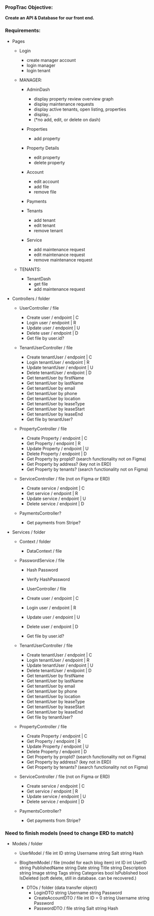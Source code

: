 ### PropTrac Objective:
**Create an API & Database for our front end.**

### Requirements:

- Pages
    - Login
        - create manager account
        - login manager
        - login tenant
        
    - MANAGER:
        - AdminDash
            - display property review overview graph
            - display maintenance requests
            - display active tenants, open listing, properties
            - display..
            - (*no add, edit, or delete on dash)

        - Properties
            - add property

        - Property Details
            - edit property
            - delete property

        - Account
            - edit account
            - add file
            - remove file

        - Payments

        - Tenants
            - add tenant
            - edit tenant
            - remove tenant

        - Service
            - add maintenance request
            - edit maintenance request
            - remove maintenance request

    - TENANTS:
        - TenantDash
            - get file
            - add maintenance request


- Controllers / folder
    - UserController / file
        - Create user / endpoint | C
        - Login user / endpoint  | R
        - Update user / endpoint | U
        - Delete user / endpoint | D
        - Get file by user.id?

    - TenantUserController / file
        - Create tenantUser / endpoint | C
        - Login tenantUser / endpoint  | R
        - Update tenantUser / endpoint | U
        - Delete tenantUser / endpoint | D
        - Get tenantUser by firstName
        - Get tenantUser by lastName
        - Get tenantUser by email
        - Get tenantUser by phone
        - Get tenantUser by location
        - Get tenantUser by leaseType
        - Get tenantUser by leaseStart
        - Get tenantUser by leaseEnd
        - Get file by tenantUser?

    - PropertyController / file
        - Create Property / endpoint | C
        - Get Property / endpoint    | R
        - Update Property / endpoint | U
        - Delete Property / endpoint | D
        - Get Property by propId? (search functionality not on Figma)
        - Get Property by address? (key not in ERD)
        - Get Property by tenants? (search functionality not on Figma)

    - ServiceController / file (not on Figma or ERD)
        - Create service / endpoint | C
        - Get service / endpoint    | R
        - Update service / endpoint | U
        - Delete service / endpoint | D

    - PaymentsController?
        - Get payments from Stripe?


- Services / folder
    - Context / folder
        - DataContext / file

    - PasswordService / file
        - Hash Password
        - Verify HashPassword

        - UserController / file
        - Create user / endpoint | C
        - Login user / endpoint  | R
        - Update user / endpoint | U
        - Delete user / endpoint | D
        - Get file by user.id?

    - TenantUserController / file
        - Create tenantUser / endpoint | C
        - Login tenantUser / endpoint  | R
        - Update tenantUser / endpoint | U
        - Delete tenantUser / endpoint | D
        - Get tenantUser by firstName
        - Get tenantUser by lastName
        - Get tenantUser by email
        - Get tenantUser by phone
        - Get tenantUser by location
        - Get tenantUser by leaseType
        - Get tenantUser by leaseStart
        - Get tenantUser by leaseEnd
        - Get file by tenantUser?

    - PropertyController / file
        - Create Property / endpoint | C
        - Get Property / endpoint    | R
        - Update Property / endpoint | U
        - Delete Property / endpoint | D
        - Get Property by propId? (search functionality not on Figma)
        - Get Property by address? (key not in ERD)
        - Get Property by tenants? (search functionality not on Figma)

    - ServiceController / file (not on Figma or ERD)
        - Create service / endpoint | C
        - Get service / endpoint    | R
        - Update service / endpoint | U
        - Delete service / endpoint | D

    - PaymentsController?
        - Get payments from Stripe?

    
### Need to finish models (need to change ERD to match)
- Models / folder
    - UserModel / file
        int ID
        string Username
        string Salt
        string Hash

    - BlogItemModel / file (model for each blog item)
        int ID
        int UserID
        string PublishedName
        string Date
        string Title
        string Description
        string Image
        string Tags
        string Categories
        bool IsPublished
        bool IsDeleted (soft delete, still in database. can be recovered.)

        - DTOs / folder (data transfer object)
            - LoginDTO
                string Username
                string Password
            - CreateAccountDTO / file
                int ID = 0
                string Username
                string Password
            - PasswordDTO / file
                string Salt
                string Hash

